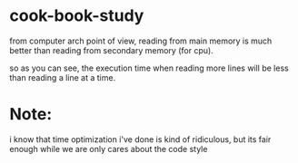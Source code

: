 # cook-book-study

from computer arch point of view, 
reading from main memory is much better than reading from secondary memory (for cpu).

so as you can see, the execution time when reading more lines will be less than reading a line at a time.

# Note:
i know that time optimization i've done is kind of ridiculous, but its fair enough while we are only cares about the code style